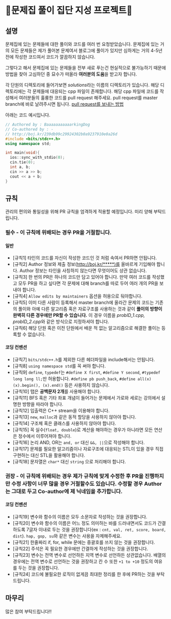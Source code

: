 # 📡문제집 풀이 집단 지성 프로젝트📡

## 설명

문제집에 있는 문제들에 대한 풀이와 코드를 여러 번 요청받았습니다. 문제집에 있는 거의 모든 문제들은 제가 풀어본 문제여서 블로그에 풀이가 있지만 심하게는 거의 4-5년전에 작성한 코드여서 코드가 깔끔하지 않습니다.

그렇다고 해서 문제집에 있는 문제들을 전부 새로 푸는건 현실적으로 불가능하기 때문에 방법을 찾아 고심하던 중 묘수가 떠올라 **여러분의 도움**을 받고자 합니다.

각 단원의 디렉토리에 들어가보면 *solutions*라는 이름의 디렉토리가 있습니다. 해당 디렉토리에는 각 문제들에 대응되는 cpp 파일이 존재합니다. 해당 cpp 파일에 코드를 작성해서 여러분들의 훌륭한 코드를 pull request 해주세요. pull request를 master branch에 바로 날려주시면 됩니다. [pull request를 보내는 방법](https://wayhome25.github.io/git/2017/07/08/git-first-pull-request-story/)

아래는 코드 예시입니다.

```cpp
// Authored by : BaaaaaaaaaaarkingDog
// Co-authored by : -
// http://boj.kr/239db99c29924302b0a9237910e0a26d
#include <bits/stdc++.h>
using namespace std;

int main(void){
  ios::sync_with_stdio(0);
  cin.tie(0);
  int a, b;
  cin >> a >> b;
  cout << a + b;
}
```

## 규칙

관리의 편의와 통일성을 위해 PR 규칙을 엄격하게 적용할 예정입니다. 미리 양해 부탁드립니다.

### 필수 - 이 규칙에 위배되는 경우 PR을 거절합니다.

#### 일반

- [규칙1] 타인의 코드를 자신이 작성한 코드인 것 처럼 속여서 PR하면 안됩니다.
- [규칙2] Author 정보와 제출 정보(http://boj.kr/*****)를 올바르게 기입해야 합니다. Author 정보는 타인을 사칭하지 않는다면 무엇이어도 상관 없습니다.
- [규칙3] 한 번의 PR은 하나의 코드만 담고 있어야 합니다. 만약 여러 코드를 작성했고 모두 PR을 하고 싶다면 각 문제에 대해 branch를 따로 두어 여러 개의 PR을 보내야 합니다.
- [규칙4] `Allow edits by maintainers` 옵션을 허용으로 둬야합니다.
- [규칙5] 이미 다른 사람이 등록해서 master branch에 올라간 문제의 코드는 기존의 풀이와 아예 다른 알고리즘 혹은 자료구조를 사용하는 것과 같이 **풀이의 방향이 완벽히 다른 경우에만 PR할 수 있습니다.** 이 경우 이름을 *probID_1.cpp, probID_2.cpp*와 같은 방식으로 지정하셔야 합니다.
- [규칙6] 해당 단원 혹은 이전 단원에서 배운 적 없는 알고리즘으로 해결한 풀이는 등록할 수 없습니다.

#### 코딩 컨벤션

- [규칙7] `bits/stdc++.h`를 제외한 다른 헤더파일을 include해서는 안됩니다.
- [규칙8] `using namespace std`를 꼭 써야 합니다.
- [규칙9] `define`, `typedef`는 `#define X first`, `#define Y second`, `#typedef long long ll;`만 허용합니다. `#define pb push_back`, `#define all(x) (x).begin(), (x).end()` 등은 사용하지 않습니다.
- [규칙10] 탭은 **공백문자 2개**를 사용해야 합니다.
- [규칙11] BFS 혹은 기타 좌표 개념이 들어가는 문제에서 가로와 세로는 강의에서 설명한 방향을 따라야 합니다.
- [규칙12] 입출력은 C++ stream을 이용해야 합니다.
- [규칙13] `new`, `malloc`과 같은 동적 할당을 사용하지 않아야 합니다.
- [규칙14] 구조체 혹은 클래스를 사용하지 않아야 합니다.
- [규칙15] 꼭 실수(`float, double`)로 계산을 해야하는 경우가 아니라면 모든 연산은 정수에서 이루어져야 합니다.
- [규칙16] 논리 AND, OR는 `and, or` 대신 `&&, ||`으로 작성해야 합니다.
- [규칙17] 문제를 필요한 알고리즘이나 자료구조에 대응되는 STL이 있을 경우 직접 구현하는 대신 STL을 활용해야 합니다.
- [규칙18] 문자열은 `char*` 대신 `string` 으로 처리해야 합니다.

### 권장 - 이 규칙에 위배되는 경우 제가 규칙에 맞게 수정한 후 PR을 진행하지만 수정 사항이 너무 많을 경우 거절할수도 있습니다. 수정할 경우 Author는 그대로 두고 Co-author에 제 닉네임을 추가합니다.

#### 코딩 컨벤션

- [규칙19] 변수와 함수의 이름은 모두 소문자로 작성하는 것을 권장합니다.
- [규칙20] 변수와 함수의 이름은 어느 정도 의미하는 바를 드러내면서도 코드가 간결하도록 7글자 이내로 두는 것을 권장합니다(ex : `cnt, val, ret, score, board, dist`). `hap, gop, su`와 같은 변수는 사용을 자제해주세요.
- [규칙21] 한줄짜리 if, for, while 문에는 중괄호를 쓰지 않는 것을 권장합니다.
- [규칙22] 주석은 꼭 필요한 경우에만 간결하게 작성하는 것을 권장합니다.
- [규칙23] 변수는 전역 변수로 선언하든 지역 변수로 선언하든 상관없습니다. 배열의 경우에는 전역 변수로 선언하는 것을 권장하고 칸 수 또한 `+1 to +10` 정도의 여유를 두는 것을 권장합니다.
- [규칙24] 코드에 불필요한 로직이 없게끔 최대한 정리를 한 후에 PR하는 것을 부탁드립니다.

## 마무리

많은 참여 부탁드립니다!!
